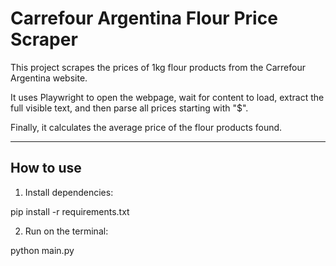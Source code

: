 # Carrefour Argentina Flour Price Scraper

This project scrapes the prices of 1kg flour products from the Carrefour Argentina website.

It uses Playwright to open the webpage, wait for content to load, extract the full visible text, and then parse all prices starting with "$".

Finally, it calculates the average price of the flour products found.

---

## How to use

1. Install dependencies:

pip install -r requirements.txt

2. Run on the terminal:

python main.py